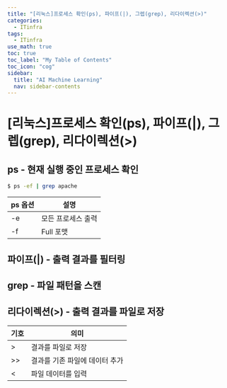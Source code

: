 ```yaml
---
title: "[리눅스]프로세스 확인(ps), 파이프(|), 그렙(grep), 리다이렉션(>)" 
categories:
  - ITinfra
tags:
  - ITinfra
use_math: true
toc: true
toc_label: "My Table of Contents"
toc_icon: "cog"
sidebar:
  title: "AI Machine Learning"
  nav: sidebar-contents
---
```


# [리눅스]프로세스 확인(ps), 파이프(|), 그렙(grep), 리다이렉션(>)

## ps - 현재 실행 중인 프로세스 확인 

```bash
$ ps -ef | grep apache
```

ps 옵션 | 설명 
--------|------
-e | 모든 프로세스 출력
-f | Full 포맷  

## 파이프(|) - 출력 결과를 필터링

## grep - 파일 패턴을 스캔

## 리다이렉션(>) - 출력 결과를 파일로 저장 


기호 | 의미
-----|-----
> | 결과를 파일로 저장
>> | 결과를 기존 파일에 데이터 추가
< | 파일 데이터를 입력  


